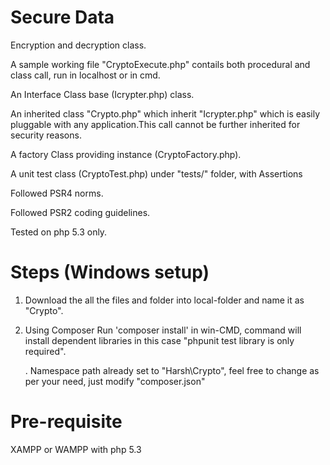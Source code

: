 # Secure Data
Encryption and decryption class.

A sample working file "CryptoExecute.php" contails both procedural and class call, run in localhost or in cmd.

An Interface Class base (Icrypter.php) class.

An inherited class "Crypto.php" which inherit "Icrypter.php" which is easily pluggable with any application.This call cannot be further inherited for security reasons.

A factory Class providing instance (CryptoFactory.php).

A unit test class (CryptoTest.php) under "tests/" folder, with Assertions

Followed PSR4 norms.

Followed PSR2 coding guidelines.

Tested on php 5.3 only.


# Steps (Windows setup)
1. Download the all the files and folder into local-folder and name it as "Crypto".
2. Using Composer Run 'composer install' in win-CMD, command will install dependent libraries in this case "phpunit test library is only required".



      . Namespace path already set to "Harsh\Crypto", feel free to change as per your need, just modify "composer.json"   
      
      
      
# Pre-requisite
  XAMPP or WAMPP with php 5.3 
